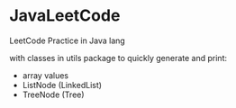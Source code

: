 # JavaLeetCode
LeetCode Practice in Java lang

with classes in utils package to quickly generate and print:
  - array values
  - ListNode (LinkedList)
  - TreeNode (Tree)


